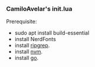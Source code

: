### CamiloAvelar's init.lua

Prerequisite:
- sudo apt install build-essential
- install NerdFonts
- install [ripgrep](https://github.com/BurntSushi/ripgrep).
- install [nvm](https://github.com/nvm-sh/nvm).
- install [go](https://go.dev/doc/install).
